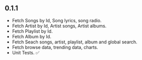 ## 0.1.1

* Fetch Songs by Id, Song lyrics, song radio.
* Fetch Artist by Id, Artist songs, Artist albums.
* Fetch Playlist by Id.
* Fetch Album by Id.
* Fetch Seach songs, artist, playlist, album and global search.
* Fetch browse data, trending data, charts.
* Unit Tests. ✅
